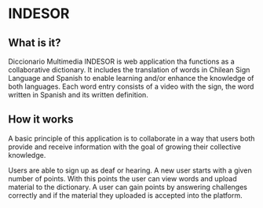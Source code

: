 INDESOR
============

What is it?
----------

Diccionario Multimedia INDESOR is web application tha functions as a collaborative dictionary. It includes the translation of words in Chilean Sign Language and Spanish to enable learning and/or enhance the knowledge of both languages. Each word entry consists of a video with the sign, the word written in Spanish and its written definition.

How it works
------------

A basic principle of this application is to collaborate in a way that users both provide and receive information with the goal of growing their collective knowledge.

Users are able to sign up as deaf or hearing. A new user starts with a given number of points. With this points the user can view words and upload material to the dictionary. A user can gain points by answering challenges correctly and if the material they uploaded is accepted into the platform.
